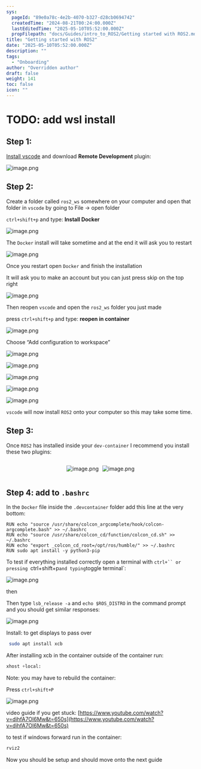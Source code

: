 ```yaml
---
sys:
  pageId: "89e0a78c-4e2b-4070-b327-d28cb0694742"
  createdTime: "2024-08-21T00:24:00.000Z"
  lastEditedTime: "2025-05-10T05:52:00.000Z"
  propFilepath: "docs/Guides/intro_to_ROS2/Getting started with ROS2.md"
title: "Getting started with ROS2"
date: "2025-05-10T05:52:00.000Z"
description: ""
tags:
  - "Onboarding"
author: "Overridden author"
draft: false
weight: 141
toc: false
icon: ""
---
```


# TODO: add wsl install

## Step 1:

[Install vscode](https://code.visualstudio.com/download) and download **Remote Development** plugin:

![image.png](https://prod-files-secure.s3.us-west-2.amazonaws.com/d518164a-d88e-44d1-a4ee-3adb3bd8bce0/efb52993-1881-4a40-b95e-6f020334f022/image.png?X-Amz-Algorithm=AWS4-HMAC-SHA256&X-Amz-Content-Sha256=UNSIGNED-PAYLOAD&X-Amz-Credential=ASIAZI2LB466ZHMB7UJH%2F20250511%2Fus-west-2%2Fs3%2Faws4_request&X-Amz-Date=20250511T110207Z&X-Amz-Expires=3600&X-Amz-Security-Token=IQoJb3JpZ2luX2VjEBAaCXVzLXdlc3QtMiJHMEUCIDAMLB%2BRn2YfOLA3dOVj29fJBZ8VihG0Z1mhzF%2BOkXtqAiEA%2F6LCMBLrgGMLubmakr0MwXULGa3fLE7aAUidA%2FAckFkqiAQIuf%2F%2F%2F%2F%2F%2F%2F%2F%2F%2FARAAGgw2Mzc0MjMxODM4MDUiDKXnpfI3YIBu8oUHkSrcAwDP08BKazlhSZmQXPvdxhHpCo6T4u27VSZuZSeM8W2bPRKBMoq%2Bmvm4%2FuKgGfvnlEqDpQErWqx%2F8WqXcrj9EhA%2BV1BnzhB57HGgrhW3vO29pg2XBun6o47H7VEjhhRVlOUM7X23JN9m%2FEu3LAfDonjZw%2F%2B9D0dZfmpngHNyzLJ3qN%2B7MDUDB08p2E1HXbqg5ZU09TCfFm9AuMJZ%2BNiapFDfsT8Yzo9C1%2FcJ%2BUgscTEuN%2BOWRuOJ%2FNfEcOoca7vIkGraTD8rB7ZQfrYOx4NB1lilSbynp56yhVEkIgIL3AxIarQ76qsROMVSZf40kglcGtGlTsHAdkkNXojeJjsQ%2F2IwT1GRd18CgOL3bUdqTz%2BMRM5kHdJEuRhCncv8Lj%2BbazXCw7UVNMgyvti6EW34Uo74noMaE6YREXtPIUeRKZK73fgqr0t5Jyh%2BRKo9sKuvfn%2FNVnXcW4lbtFvbnh%2FFR7DN0h0LypBdm4kSwUITyWUtSDztss4k7AGniTOXN7Rrny0S5w23pdvofEglme8GmbzfotjFoB4qnsKopj5amtV0HJmc2H8BK2UsP%2B%2FC4e9cdxaJCbfdIE%2FPcCAbiS2ydNmZcJiOcxgMZqEBh68BOD71SmuyGkTZnqs6MPQRMK25gcEGOqUBkavLYuMC5zMQAlT3loMzlNc0kRCSH%2Bda3zTs9%2FlF7OkKdraqZ7kDhEL%2BIgM7qdjufn8Tdc3SaKdoRcS27i9YiaJawgxd83RVDk1VmPnZNTOXGJBQvOe4awjvO1lA6JJdNQ6lw8wrTI39%2BW0u5oYWDfdr1ekl9w7mUkIMovsQLG6bVbVVdQckQXtnzzhkyXU86hQZYlGL6RsNJQMJHZWRv2Ajk5F8&X-Amz-Signature=99ae8ca655c04f94d91d10ab31fa6b6ebf46cf8d8c5a474fe4f0d9301b18cc45&X-Amz-SignedHeaders=host&x-id=GetObject)

## Step 2:

Create a folder called `ros2_ws` somewhere on your computer and open that folder in `vscode` by going to File → open folder 

`ctrl+shift+p` and type: **Install Docker**

![image.png](https://prod-files-secure.s3.us-west-2.amazonaws.com/d518164a-d88e-44d1-a4ee-3adb3bd8bce0/2269dc0e-1cd5-47ff-bceb-c04ad9b2eab0/image.png?X-Amz-Algorithm=AWS4-HMAC-SHA256&X-Amz-Content-Sha256=UNSIGNED-PAYLOAD&X-Amz-Credential=ASIAZI2LB466ZHMB7UJH%2F20250511%2Fus-west-2%2Fs3%2Faws4_request&X-Amz-Date=20250511T110207Z&X-Amz-Expires=3600&X-Amz-Security-Token=IQoJb3JpZ2luX2VjEBAaCXVzLXdlc3QtMiJHMEUCIDAMLB%2BRn2YfOLA3dOVj29fJBZ8VihG0Z1mhzF%2BOkXtqAiEA%2F6LCMBLrgGMLubmakr0MwXULGa3fLE7aAUidA%2FAckFkqiAQIuf%2F%2F%2F%2F%2F%2F%2F%2F%2F%2FARAAGgw2Mzc0MjMxODM4MDUiDKXnpfI3YIBu8oUHkSrcAwDP08BKazlhSZmQXPvdxhHpCo6T4u27VSZuZSeM8W2bPRKBMoq%2Bmvm4%2FuKgGfvnlEqDpQErWqx%2F8WqXcrj9EhA%2BV1BnzhB57HGgrhW3vO29pg2XBun6o47H7VEjhhRVlOUM7X23JN9m%2FEu3LAfDonjZw%2F%2B9D0dZfmpngHNyzLJ3qN%2B7MDUDB08p2E1HXbqg5ZU09TCfFm9AuMJZ%2BNiapFDfsT8Yzo9C1%2FcJ%2BUgscTEuN%2BOWRuOJ%2FNfEcOoca7vIkGraTD8rB7ZQfrYOx4NB1lilSbynp56yhVEkIgIL3AxIarQ76qsROMVSZf40kglcGtGlTsHAdkkNXojeJjsQ%2F2IwT1GRd18CgOL3bUdqTz%2BMRM5kHdJEuRhCncv8Lj%2BbazXCw7UVNMgyvti6EW34Uo74noMaE6YREXtPIUeRKZK73fgqr0t5Jyh%2BRKo9sKuvfn%2FNVnXcW4lbtFvbnh%2FFR7DN0h0LypBdm4kSwUITyWUtSDztss4k7AGniTOXN7Rrny0S5w23pdvofEglme8GmbzfotjFoB4qnsKopj5amtV0HJmc2H8BK2UsP%2B%2FC4e9cdxaJCbfdIE%2FPcCAbiS2ydNmZcJiOcxgMZqEBh68BOD71SmuyGkTZnqs6MPQRMK25gcEGOqUBkavLYuMC5zMQAlT3loMzlNc0kRCSH%2Bda3zTs9%2FlF7OkKdraqZ7kDhEL%2BIgM7qdjufn8Tdc3SaKdoRcS27i9YiaJawgxd83RVDk1VmPnZNTOXGJBQvOe4awjvO1lA6JJdNQ6lw8wrTI39%2BW0u5oYWDfdr1ekl9w7mUkIMovsQLG6bVbVVdQckQXtnzzhkyXU86hQZYlGL6RsNJQMJHZWRv2Ajk5F8&X-Amz-Signature=55fa23b4e86096fdfb48f6b142d6586991827f00acfb016d646b7184a5fba96b&X-Amz-SignedHeaders=host&x-id=GetObject)

The `Docker` install will take sometime and at the end it will ask you to restart

![image.png](https://prod-files-secure.s3.us-west-2.amazonaws.com/d518164a-d88e-44d1-a4ee-3adb3bd8bce0/ed233f78-be33-4b1f-b89c-9c346c0e961e/image.png?X-Amz-Algorithm=AWS4-HMAC-SHA256&X-Amz-Content-Sha256=UNSIGNED-PAYLOAD&X-Amz-Credential=ASIAZI2LB466ZHMB7UJH%2F20250511%2Fus-west-2%2Fs3%2Faws4_request&X-Amz-Date=20250511T110207Z&X-Amz-Expires=3600&X-Amz-Security-Token=IQoJb3JpZ2luX2VjEBAaCXVzLXdlc3QtMiJHMEUCIDAMLB%2BRn2YfOLA3dOVj29fJBZ8VihG0Z1mhzF%2BOkXtqAiEA%2F6LCMBLrgGMLubmakr0MwXULGa3fLE7aAUidA%2FAckFkqiAQIuf%2F%2F%2F%2F%2F%2F%2F%2F%2F%2FARAAGgw2Mzc0MjMxODM4MDUiDKXnpfI3YIBu8oUHkSrcAwDP08BKazlhSZmQXPvdxhHpCo6T4u27VSZuZSeM8W2bPRKBMoq%2Bmvm4%2FuKgGfvnlEqDpQErWqx%2F8WqXcrj9EhA%2BV1BnzhB57HGgrhW3vO29pg2XBun6o47H7VEjhhRVlOUM7X23JN9m%2FEu3LAfDonjZw%2F%2B9D0dZfmpngHNyzLJ3qN%2B7MDUDB08p2E1HXbqg5ZU09TCfFm9AuMJZ%2BNiapFDfsT8Yzo9C1%2FcJ%2BUgscTEuN%2BOWRuOJ%2FNfEcOoca7vIkGraTD8rB7ZQfrYOx4NB1lilSbynp56yhVEkIgIL3AxIarQ76qsROMVSZf40kglcGtGlTsHAdkkNXojeJjsQ%2F2IwT1GRd18CgOL3bUdqTz%2BMRM5kHdJEuRhCncv8Lj%2BbazXCw7UVNMgyvti6EW34Uo74noMaE6YREXtPIUeRKZK73fgqr0t5Jyh%2BRKo9sKuvfn%2FNVnXcW4lbtFvbnh%2FFR7DN0h0LypBdm4kSwUITyWUtSDztss4k7AGniTOXN7Rrny0S5w23pdvofEglme8GmbzfotjFoB4qnsKopj5amtV0HJmc2H8BK2UsP%2B%2FC4e9cdxaJCbfdIE%2FPcCAbiS2ydNmZcJiOcxgMZqEBh68BOD71SmuyGkTZnqs6MPQRMK25gcEGOqUBkavLYuMC5zMQAlT3loMzlNc0kRCSH%2Bda3zTs9%2FlF7OkKdraqZ7kDhEL%2BIgM7qdjufn8Tdc3SaKdoRcS27i9YiaJawgxd83RVDk1VmPnZNTOXGJBQvOe4awjvO1lA6JJdNQ6lw8wrTI39%2BW0u5oYWDfdr1ekl9w7mUkIMovsQLG6bVbVVdQckQXtnzzhkyXU86hQZYlGL6RsNJQMJHZWRv2Ajk5F8&X-Amz-Signature=a5d924d471e5ccdd5cdf6ffba71cd1fea27a59d39b80b91ddde07b5aec9bacbc&X-Amz-SignedHeaders=host&x-id=GetObject)

Once you restart open `Docker` and finish the installation

It will ask you to make an account but you can just press skip on the top right

![image.png](https://prod-files-secure.s3.us-west-2.amazonaws.com/d518164a-d88e-44d1-a4ee-3adb3bd8bce0/21010ad9-1659-4fd9-9f59-9932a09b2a3d/image.png?X-Amz-Algorithm=AWS4-HMAC-SHA256&X-Amz-Content-Sha256=UNSIGNED-PAYLOAD&X-Amz-Credential=ASIAZI2LB466ZHMB7UJH%2F20250511%2Fus-west-2%2Fs3%2Faws4_request&X-Amz-Date=20250511T110207Z&X-Amz-Expires=3600&X-Amz-Security-Token=IQoJb3JpZ2luX2VjEBAaCXVzLXdlc3QtMiJHMEUCIDAMLB%2BRn2YfOLA3dOVj29fJBZ8VihG0Z1mhzF%2BOkXtqAiEA%2F6LCMBLrgGMLubmakr0MwXULGa3fLE7aAUidA%2FAckFkqiAQIuf%2F%2F%2F%2F%2F%2F%2F%2F%2F%2FARAAGgw2Mzc0MjMxODM4MDUiDKXnpfI3YIBu8oUHkSrcAwDP08BKazlhSZmQXPvdxhHpCo6T4u27VSZuZSeM8W2bPRKBMoq%2Bmvm4%2FuKgGfvnlEqDpQErWqx%2F8WqXcrj9EhA%2BV1BnzhB57HGgrhW3vO29pg2XBun6o47H7VEjhhRVlOUM7X23JN9m%2FEu3LAfDonjZw%2F%2B9D0dZfmpngHNyzLJ3qN%2B7MDUDB08p2E1HXbqg5ZU09TCfFm9AuMJZ%2BNiapFDfsT8Yzo9C1%2FcJ%2BUgscTEuN%2BOWRuOJ%2FNfEcOoca7vIkGraTD8rB7ZQfrYOx4NB1lilSbynp56yhVEkIgIL3AxIarQ76qsROMVSZf40kglcGtGlTsHAdkkNXojeJjsQ%2F2IwT1GRd18CgOL3bUdqTz%2BMRM5kHdJEuRhCncv8Lj%2BbazXCw7UVNMgyvti6EW34Uo74noMaE6YREXtPIUeRKZK73fgqr0t5Jyh%2BRKo9sKuvfn%2FNVnXcW4lbtFvbnh%2FFR7DN0h0LypBdm4kSwUITyWUtSDztss4k7AGniTOXN7Rrny0S5w23pdvofEglme8GmbzfotjFoB4qnsKopj5amtV0HJmc2H8BK2UsP%2B%2FC4e9cdxaJCbfdIE%2FPcCAbiS2ydNmZcJiOcxgMZqEBh68BOD71SmuyGkTZnqs6MPQRMK25gcEGOqUBkavLYuMC5zMQAlT3loMzlNc0kRCSH%2Bda3zTs9%2FlF7OkKdraqZ7kDhEL%2BIgM7qdjufn8Tdc3SaKdoRcS27i9YiaJawgxd83RVDk1VmPnZNTOXGJBQvOe4awjvO1lA6JJdNQ6lw8wrTI39%2BW0u5oYWDfdr1ekl9w7mUkIMovsQLG6bVbVVdQckQXtnzzhkyXU86hQZYlGL6RsNJQMJHZWRv2Ajk5F8&X-Amz-Signature=4bfa46327201805580d55f945862a8c12f060f5c377dce34504717c0984bef27&X-Amz-SignedHeaders=host&x-id=GetObject)

Then reopen `vscode` and open the `ros2_ws` folder you just made

press `ctrl+shift+p` and type: **reopen in container**

![image.png](https://prod-files-secure.s3.us-west-2.amazonaws.com/d518164a-d88e-44d1-a4ee-3adb3bd8bce0/4e93b8c2-41ad-488c-8095-c74205196118/image.png?X-Amz-Algorithm=AWS4-HMAC-SHA256&X-Amz-Content-Sha256=UNSIGNED-PAYLOAD&X-Amz-Credential=ASIAZI2LB466ZHMB7UJH%2F20250511%2Fus-west-2%2Fs3%2Faws4_request&X-Amz-Date=20250511T110207Z&X-Amz-Expires=3600&X-Amz-Security-Token=IQoJb3JpZ2luX2VjEBAaCXVzLXdlc3QtMiJHMEUCIDAMLB%2BRn2YfOLA3dOVj29fJBZ8VihG0Z1mhzF%2BOkXtqAiEA%2F6LCMBLrgGMLubmakr0MwXULGa3fLE7aAUidA%2FAckFkqiAQIuf%2F%2F%2F%2F%2F%2F%2F%2F%2F%2FARAAGgw2Mzc0MjMxODM4MDUiDKXnpfI3YIBu8oUHkSrcAwDP08BKazlhSZmQXPvdxhHpCo6T4u27VSZuZSeM8W2bPRKBMoq%2Bmvm4%2FuKgGfvnlEqDpQErWqx%2F8WqXcrj9EhA%2BV1BnzhB57HGgrhW3vO29pg2XBun6o47H7VEjhhRVlOUM7X23JN9m%2FEu3LAfDonjZw%2F%2B9D0dZfmpngHNyzLJ3qN%2B7MDUDB08p2E1HXbqg5ZU09TCfFm9AuMJZ%2BNiapFDfsT8Yzo9C1%2FcJ%2BUgscTEuN%2BOWRuOJ%2FNfEcOoca7vIkGraTD8rB7ZQfrYOx4NB1lilSbynp56yhVEkIgIL3AxIarQ76qsROMVSZf40kglcGtGlTsHAdkkNXojeJjsQ%2F2IwT1GRd18CgOL3bUdqTz%2BMRM5kHdJEuRhCncv8Lj%2BbazXCw7UVNMgyvti6EW34Uo74noMaE6YREXtPIUeRKZK73fgqr0t5Jyh%2BRKo9sKuvfn%2FNVnXcW4lbtFvbnh%2FFR7DN0h0LypBdm4kSwUITyWUtSDztss4k7AGniTOXN7Rrny0S5w23pdvofEglme8GmbzfotjFoB4qnsKopj5amtV0HJmc2H8BK2UsP%2B%2FC4e9cdxaJCbfdIE%2FPcCAbiS2ydNmZcJiOcxgMZqEBh68BOD71SmuyGkTZnqs6MPQRMK25gcEGOqUBkavLYuMC5zMQAlT3loMzlNc0kRCSH%2Bda3zTs9%2FlF7OkKdraqZ7kDhEL%2BIgM7qdjufn8Tdc3SaKdoRcS27i9YiaJawgxd83RVDk1VmPnZNTOXGJBQvOe4awjvO1lA6JJdNQ6lw8wrTI39%2BW0u5oYWDfdr1ekl9w7mUkIMovsQLG6bVbVVdQckQXtnzzhkyXU86hQZYlGL6RsNJQMJHZWRv2Ajk5F8&X-Amz-Signature=2a9777a1abfbdeb2c1cc387666934ac28f9d6147593e0f78a2a271f179b0035b&X-Amz-SignedHeaders=host&x-id=GetObject)

Choose “Add configuration to workspace”

![image.png](https://prod-files-secure.s3.us-west-2.amazonaws.com/d518164a-d88e-44d1-a4ee-3adb3bd8bce0/9560b282-5060-4989-ba37-97e7b2c22476/image.png?X-Amz-Algorithm=AWS4-HMAC-SHA256&X-Amz-Content-Sha256=UNSIGNED-PAYLOAD&X-Amz-Credential=ASIAZI2LB466ZHMB7UJH%2F20250511%2Fus-west-2%2Fs3%2Faws4_request&X-Amz-Date=20250511T110207Z&X-Amz-Expires=3600&X-Amz-Security-Token=IQoJb3JpZ2luX2VjEBAaCXVzLXdlc3QtMiJHMEUCIDAMLB%2BRn2YfOLA3dOVj29fJBZ8VihG0Z1mhzF%2BOkXtqAiEA%2F6LCMBLrgGMLubmakr0MwXULGa3fLE7aAUidA%2FAckFkqiAQIuf%2F%2F%2F%2F%2F%2F%2F%2F%2F%2FARAAGgw2Mzc0MjMxODM4MDUiDKXnpfI3YIBu8oUHkSrcAwDP08BKazlhSZmQXPvdxhHpCo6T4u27VSZuZSeM8W2bPRKBMoq%2Bmvm4%2FuKgGfvnlEqDpQErWqx%2F8WqXcrj9EhA%2BV1BnzhB57HGgrhW3vO29pg2XBun6o47H7VEjhhRVlOUM7X23JN9m%2FEu3LAfDonjZw%2F%2B9D0dZfmpngHNyzLJ3qN%2B7MDUDB08p2E1HXbqg5ZU09TCfFm9AuMJZ%2BNiapFDfsT8Yzo9C1%2FcJ%2BUgscTEuN%2BOWRuOJ%2FNfEcOoca7vIkGraTD8rB7ZQfrYOx4NB1lilSbynp56yhVEkIgIL3AxIarQ76qsROMVSZf40kglcGtGlTsHAdkkNXojeJjsQ%2F2IwT1GRd18CgOL3bUdqTz%2BMRM5kHdJEuRhCncv8Lj%2BbazXCw7UVNMgyvti6EW34Uo74noMaE6YREXtPIUeRKZK73fgqr0t5Jyh%2BRKo9sKuvfn%2FNVnXcW4lbtFvbnh%2FFR7DN0h0LypBdm4kSwUITyWUtSDztss4k7AGniTOXN7Rrny0S5w23pdvofEglme8GmbzfotjFoB4qnsKopj5amtV0HJmc2H8BK2UsP%2B%2FC4e9cdxaJCbfdIE%2FPcCAbiS2ydNmZcJiOcxgMZqEBh68BOD71SmuyGkTZnqs6MPQRMK25gcEGOqUBkavLYuMC5zMQAlT3loMzlNc0kRCSH%2Bda3zTs9%2FlF7OkKdraqZ7kDhEL%2BIgM7qdjufn8Tdc3SaKdoRcS27i9YiaJawgxd83RVDk1VmPnZNTOXGJBQvOe4awjvO1lA6JJdNQ6lw8wrTI39%2BW0u5oYWDfdr1ekl9w7mUkIMovsQLG6bVbVVdQckQXtnzzhkyXU86hQZYlGL6RsNJQMJHZWRv2Ajk5F8&X-Amz-Signature=734b51ce1a472ec4181f5b9b1c38243b9d8217a131a4cf2e1f1173aa50965d29&X-Amz-SignedHeaders=host&x-id=GetObject)

![image.png](https://prod-files-secure.s3.us-west-2.amazonaws.com/d518164a-d88e-44d1-a4ee-3adb3bd8bce0/2ee63f81-886b-48e8-a553-dc6e5eac99e4/image.png?X-Amz-Algorithm=AWS4-HMAC-SHA256&X-Amz-Content-Sha256=UNSIGNED-PAYLOAD&X-Amz-Credential=ASIAZI2LB466ZHMB7UJH%2F20250511%2Fus-west-2%2Fs3%2Faws4_request&X-Amz-Date=20250511T110207Z&X-Amz-Expires=3600&X-Amz-Security-Token=IQoJb3JpZ2luX2VjEBAaCXVzLXdlc3QtMiJHMEUCIDAMLB%2BRn2YfOLA3dOVj29fJBZ8VihG0Z1mhzF%2BOkXtqAiEA%2F6LCMBLrgGMLubmakr0MwXULGa3fLE7aAUidA%2FAckFkqiAQIuf%2F%2F%2F%2F%2F%2F%2F%2F%2F%2FARAAGgw2Mzc0MjMxODM4MDUiDKXnpfI3YIBu8oUHkSrcAwDP08BKazlhSZmQXPvdxhHpCo6T4u27VSZuZSeM8W2bPRKBMoq%2Bmvm4%2FuKgGfvnlEqDpQErWqx%2F8WqXcrj9EhA%2BV1BnzhB57HGgrhW3vO29pg2XBun6o47H7VEjhhRVlOUM7X23JN9m%2FEu3LAfDonjZw%2F%2B9D0dZfmpngHNyzLJ3qN%2B7MDUDB08p2E1HXbqg5ZU09TCfFm9AuMJZ%2BNiapFDfsT8Yzo9C1%2FcJ%2BUgscTEuN%2BOWRuOJ%2FNfEcOoca7vIkGraTD8rB7ZQfrYOx4NB1lilSbynp56yhVEkIgIL3AxIarQ76qsROMVSZf40kglcGtGlTsHAdkkNXojeJjsQ%2F2IwT1GRd18CgOL3bUdqTz%2BMRM5kHdJEuRhCncv8Lj%2BbazXCw7UVNMgyvti6EW34Uo74noMaE6YREXtPIUeRKZK73fgqr0t5Jyh%2BRKo9sKuvfn%2FNVnXcW4lbtFvbnh%2FFR7DN0h0LypBdm4kSwUITyWUtSDztss4k7AGniTOXN7Rrny0S5w23pdvofEglme8GmbzfotjFoB4qnsKopj5amtV0HJmc2H8BK2UsP%2B%2FC4e9cdxaJCbfdIE%2FPcCAbiS2ydNmZcJiOcxgMZqEBh68BOD71SmuyGkTZnqs6MPQRMK25gcEGOqUBkavLYuMC5zMQAlT3loMzlNc0kRCSH%2Bda3zTs9%2FlF7OkKdraqZ7kDhEL%2BIgM7qdjufn8Tdc3SaKdoRcS27i9YiaJawgxd83RVDk1VmPnZNTOXGJBQvOe4awjvO1lA6JJdNQ6lw8wrTI39%2BW0u5oYWDfdr1ekl9w7mUkIMovsQLG6bVbVVdQckQXtnzzhkyXU86hQZYlGL6RsNJQMJHZWRv2Ajk5F8&X-Amz-Signature=d9ddb1078a367953a80352af5581063b4901bffa62c622e27cb1e8db4fe5ba8c&X-Amz-SignedHeaders=host&x-id=GetObject)

![image.png](https://prod-files-secure.s3.us-west-2.amazonaws.com/d518164a-d88e-44d1-a4ee-3adb3bd8bce0/ae1580b2-b048-407e-aed9-b584224a7a04/image.png?X-Amz-Algorithm=AWS4-HMAC-SHA256&X-Amz-Content-Sha256=UNSIGNED-PAYLOAD&X-Amz-Credential=ASIAZI2LB466ZHMB7UJH%2F20250511%2Fus-west-2%2Fs3%2Faws4_request&X-Amz-Date=20250511T110207Z&X-Amz-Expires=3600&X-Amz-Security-Token=IQoJb3JpZ2luX2VjEBAaCXVzLXdlc3QtMiJHMEUCIDAMLB%2BRn2YfOLA3dOVj29fJBZ8VihG0Z1mhzF%2BOkXtqAiEA%2F6LCMBLrgGMLubmakr0MwXULGa3fLE7aAUidA%2FAckFkqiAQIuf%2F%2F%2F%2F%2F%2F%2F%2F%2F%2FARAAGgw2Mzc0MjMxODM4MDUiDKXnpfI3YIBu8oUHkSrcAwDP08BKazlhSZmQXPvdxhHpCo6T4u27VSZuZSeM8W2bPRKBMoq%2Bmvm4%2FuKgGfvnlEqDpQErWqx%2F8WqXcrj9EhA%2BV1BnzhB57HGgrhW3vO29pg2XBun6o47H7VEjhhRVlOUM7X23JN9m%2FEu3LAfDonjZw%2F%2B9D0dZfmpngHNyzLJ3qN%2B7MDUDB08p2E1HXbqg5ZU09TCfFm9AuMJZ%2BNiapFDfsT8Yzo9C1%2FcJ%2BUgscTEuN%2BOWRuOJ%2FNfEcOoca7vIkGraTD8rB7ZQfrYOx4NB1lilSbynp56yhVEkIgIL3AxIarQ76qsROMVSZf40kglcGtGlTsHAdkkNXojeJjsQ%2F2IwT1GRd18CgOL3bUdqTz%2BMRM5kHdJEuRhCncv8Lj%2BbazXCw7UVNMgyvti6EW34Uo74noMaE6YREXtPIUeRKZK73fgqr0t5Jyh%2BRKo9sKuvfn%2FNVnXcW4lbtFvbnh%2FFR7DN0h0LypBdm4kSwUITyWUtSDztss4k7AGniTOXN7Rrny0S5w23pdvofEglme8GmbzfotjFoB4qnsKopj5amtV0HJmc2H8BK2UsP%2B%2FC4e9cdxaJCbfdIE%2FPcCAbiS2ydNmZcJiOcxgMZqEBh68BOD71SmuyGkTZnqs6MPQRMK25gcEGOqUBkavLYuMC5zMQAlT3loMzlNc0kRCSH%2Bda3zTs9%2FlF7OkKdraqZ7kDhEL%2BIgM7qdjufn8Tdc3SaKdoRcS27i9YiaJawgxd83RVDk1VmPnZNTOXGJBQvOe4awjvO1lA6JJdNQ6lw8wrTI39%2BW0u5oYWDfdr1ekl9w7mUkIMovsQLG6bVbVVdQckQXtnzzhkyXU86hQZYlGL6RsNJQMJHZWRv2Ajk5F8&X-Amz-Signature=8b511fdb5d0e0b77fd5cb35bb2ce0a98d0d9a8bb53aaf1648d14833ba8622b41&X-Amz-SignedHeaders=host&x-id=GetObject)

![image.png](https://prod-files-secure.s3.us-west-2.amazonaws.com/d518164a-d88e-44d1-a4ee-3adb3bd8bce0/53255b28-f75e-430f-b9e3-c0ac8577e42b/image.png?X-Amz-Algorithm=AWS4-HMAC-SHA256&X-Amz-Content-Sha256=UNSIGNED-PAYLOAD&X-Amz-Credential=ASIAZI2LB466ZHMB7UJH%2F20250511%2Fus-west-2%2Fs3%2Faws4_request&X-Amz-Date=20250511T110207Z&X-Amz-Expires=3600&X-Amz-Security-Token=IQoJb3JpZ2luX2VjEBAaCXVzLXdlc3QtMiJHMEUCIDAMLB%2BRn2YfOLA3dOVj29fJBZ8VihG0Z1mhzF%2BOkXtqAiEA%2F6LCMBLrgGMLubmakr0MwXULGa3fLE7aAUidA%2FAckFkqiAQIuf%2F%2F%2F%2F%2F%2F%2F%2F%2F%2FARAAGgw2Mzc0MjMxODM4MDUiDKXnpfI3YIBu8oUHkSrcAwDP08BKazlhSZmQXPvdxhHpCo6T4u27VSZuZSeM8W2bPRKBMoq%2Bmvm4%2FuKgGfvnlEqDpQErWqx%2F8WqXcrj9EhA%2BV1BnzhB57HGgrhW3vO29pg2XBun6o47H7VEjhhRVlOUM7X23JN9m%2FEu3LAfDonjZw%2F%2B9D0dZfmpngHNyzLJ3qN%2B7MDUDB08p2E1HXbqg5ZU09TCfFm9AuMJZ%2BNiapFDfsT8Yzo9C1%2FcJ%2BUgscTEuN%2BOWRuOJ%2FNfEcOoca7vIkGraTD8rB7ZQfrYOx4NB1lilSbynp56yhVEkIgIL3AxIarQ76qsROMVSZf40kglcGtGlTsHAdkkNXojeJjsQ%2F2IwT1GRd18CgOL3bUdqTz%2BMRM5kHdJEuRhCncv8Lj%2BbazXCw7UVNMgyvti6EW34Uo74noMaE6YREXtPIUeRKZK73fgqr0t5Jyh%2BRKo9sKuvfn%2FNVnXcW4lbtFvbnh%2FFR7DN0h0LypBdm4kSwUITyWUtSDztss4k7AGniTOXN7Rrny0S5w23pdvofEglme8GmbzfotjFoB4qnsKopj5amtV0HJmc2H8BK2UsP%2B%2FC4e9cdxaJCbfdIE%2FPcCAbiS2ydNmZcJiOcxgMZqEBh68BOD71SmuyGkTZnqs6MPQRMK25gcEGOqUBkavLYuMC5zMQAlT3loMzlNc0kRCSH%2Bda3zTs9%2FlF7OkKdraqZ7kDhEL%2BIgM7qdjufn8Tdc3SaKdoRcS27i9YiaJawgxd83RVDk1VmPnZNTOXGJBQvOe4awjvO1lA6JJdNQ6lw8wrTI39%2BW0u5oYWDfdr1ekl9w7mUkIMovsQLG6bVbVVdQckQXtnzzhkyXU86hQZYlGL6RsNJQMJHZWRv2Ajk5F8&X-Amz-Signature=902e658104862223f25534f33bbd19918d0f619d0e0c80cd3cdfa7ae9d71fc6d&X-Amz-SignedHeaders=host&x-id=GetObject)

![image.png](https://prod-files-secure.s3.us-west-2.amazonaws.com/d518164a-d88e-44d1-a4ee-3adb3bd8bce0/7c562767-5af9-4ffb-97d1-327bcdf4ee00/image.png?X-Amz-Algorithm=AWS4-HMAC-SHA256&X-Amz-Content-Sha256=UNSIGNED-PAYLOAD&X-Amz-Credential=ASIAZI2LB466ZHMB7UJH%2F20250511%2Fus-west-2%2Fs3%2Faws4_request&X-Amz-Date=20250511T110207Z&X-Amz-Expires=3600&X-Amz-Security-Token=IQoJb3JpZ2luX2VjEBAaCXVzLXdlc3QtMiJHMEUCIDAMLB%2BRn2YfOLA3dOVj29fJBZ8VihG0Z1mhzF%2BOkXtqAiEA%2F6LCMBLrgGMLubmakr0MwXULGa3fLE7aAUidA%2FAckFkqiAQIuf%2F%2F%2F%2F%2F%2F%2F%2F%2F%2FARAAGgw2Mzc0MjMxODM4MDUiDKXnpfI3YIBu8oUHkSrcAwDP08BKazlhSZmQXPvdxhHpCo6T4u27VSZuZSeM8W2bPRKBMoq%2Bmvm4%2FuKgGfvnlEqDpQErWqx%2F8WqXcrj9EhA%2BV1BnzhB57HGgrhW3vO29pg2XBun6o47H7VEjhhRVlOUM7X23JN9m%2FEu3LAfDonjZw%2F%2B9D0dZfmpngHNyzLJ3qN%2B7MDUDB08p2E1HXbqg5ZU09TCfFm9AuMJZ%2BNiapFDfsT8Yzo9C1%2FcJ%2BUgscTEuN%2BOWRuOJ%2FNfEcOoca7vIkGraTD8rB7ZQfrYOx4NB1lilSbynp56yhVEkIgIL3AxIarQ76qsROMVSZf40kglcGtGlTsHAdkkNXojeJjsQ%2F2IwT1GRd18CgOL3bUdqTz%2BMRM5kHdJEuRhCncv8Lj%2BbazXCw7UVNMgyvti6EW34Uo74noMaE6YREXtPIUeRKZK73fgqr0t5Jyh%2BRKo9sKuvfn%2FNVnXcW4lbtFvbnh%2FFR7DN0h0LypBdm4kSwUITyWUtSDztss4k7AGniTOXN7Rrny0S5w23pdvofEglme8GmbzfotjFoB4qnsKopj5amtV0HJmc2H8BK2UsP%2B%2FC4e9cdxaJCbfdIE%2FPcCAbiS2ydNmZcJiOcxgMZqEBh68BOD71SmuyGkTZnqs6MPQRMK25gcEGOqUBkavLYuMC5zMQAlT3loMzlNc0kRCSH%2Bda3zTs9%2FlF7OkKdraqZ7kDhEL%2BIgM7qdjufn8Tdc3SaKdoRcS27i9YiaJawgxd83RVDk1VmPnZNTOXGJBQvOe4awjvO1lA6JJdNQ6lw8wrTI39%2BW0u5oYWDfdr1ekl9w7mUkIMovsQLG6bVbVVdQckQXtnzzhkyXU86hQZYlGL6RsNJQMJHZWRv2Ajk5F8&X-Amz-Signature=84c3e84e4d9dc8d1d0343bae637085d7ea37895960b829ec7e193d7cd754191c&X-Amz-SignedHeaders=host&x-id=GetObject)

`vscode` will now install `ROS2` onto your computer so this may take some time.

## Step 3:

Once `ROS2` has installed inside your `dev-container` I recommend you install these two plugins:

<div style="display: flex;flex-direction: row; column-gap:10px; max-width: 630px;justify-content: center;">
<div>

![image.png](https://prod-files-secure.s3.us-west-2.amazonaws.com/d518164a-d88e-44d1-a4ee-3adb3bd8bce0/3fc3d550-5a54-4ba1-ba6b-faa01cdb7369/image.png?X-Amz-Algorithm=AWS4-HMAC-SHA256&X-Amz-Content-Sha256=UNSIGNED-PAYLOAD&X-Amz-Credential=ASIAZI2LB466XKHOGGIT%2F20250511%2Fus-west-2%2Fs3%2Faws4_request&X-Amz-Date=20250511T110208Z&X-Amz-Expires=3600&X-Amz-Security-Token=IQoJb3JpZ2luX2VjEBEaCXVzLXdlc3QtMiJGMEQCIF8SNkq2o663l23LIILT0fwNfXxZTM8WEaB0nvPPi5WdAiBMCvt1EZpcDWQYmyjJWWvFsYjHVvZO2lvMZtF4OG25EyqIBAi6%2F%2F%2F%2F%2F%2F%2F%2F%2F%2F8BEAAaDDYzNzQyMzE4MzgwNSIMbrGGSfzpUm6BUNEvKtwDCUH3XgPM2IWUit4ta%2BsA5Xni2lIZ7jRN5ZMX8tGNnZ3Mkss8P3tj76%2BP2JQtdtbA8irWmrTEYNK7v%2FrnBbT%2BlfuceadX4CCby%2FbFQI3nXPhRKXeXvxqfItTPr2nrg%2BEBNXPXcR7G7h5%2BlWeDpfQwONPKke7krpl8S8ThvEns6TxtBQ%2F58byG6eK8j5p%2FsotZBx3IgQpF9PTC4qN9nOGBqgTPCi1vWcPNgpQYhofXYQHtjR%2BwvFf0ufCqbc%2F3Rj3R5luJten%2B%2BK4fvo4DPIKT74XoF7Rc1FS0jn%2FTuWTmyMxFYTLYCZNJb53LuJcxf3Msi4zq9xpO5%2F7C9R%2BTbznxtbK4yVjuXMvFHB%2BKPU5%2FxKJq%2BV9fM1wkSe59vl%2B%2BGS5EWjWndFb7BLb59QMcpNJq1xycwm1fX89etPcbFT%2Fvbv4%2FxEeE%2B5UVioxyv%2FpfcglUZeU5qiRR6lx4FTIef0w9YU0cQeoUETesehRbn98eO4h3qgnitKoXgWb5zk%2FAa6tVdOUjNv842NCMzPE45RN7FfYRuNQ8LY05ydXt%2BBy7hz0LFopdvTQfdSTX8wDPuT7ybkDhZmyxxv3CeGMTMDURUYQK1iKy%2Fnwpn18MZxiagdgMEsOg9%2BkM%2FCU%2FNvQw78iBwQY6pgGG1TRSuZ%2BdbLcdMjsFb7U0nJgRf%2BeRHeq%2B%2BiWxP2bmF2tn58I93wcza4FkCLOceFoKsfmumZ8dDyksybDFkiYBCP1ECR7ntGfJVpmoLa5Hqq2YALbGrTIqac7vZ%2F5%2BRFqmdSOk7jR%2Fgh0ticZEkBGLBYD8oz7ytHpBKcagfHcA6dLNNrA%2B%2BAxu8EqMPDPLh6gBljwf5jwRAnSY9IlardL7ioL8CWsO&X-Amz-Signature=79bb75b31a80f2dc2a87c3c528de56683187c624fa8e075da08921c2f00ac408&X-Amz-SignedHeaders=host&x-id=GetObject)

</div>
<div>

![image.png](https://prod-files-secure.s3.us-west-2.amazonaws.com/d518164a-d88e-44d1-a4ee-3adb3bd8bce0/d994cc66-13c2-4093-a5a3-f84cf4601a82/image.png?X-Amz-Algorithm=AWS4-HMAC-SHA256&X-Amz-Content-Sha256=UNSIGNED-PAYLOAD&X-Amz-Credential=ASIAZI2LB466XHCAN2IF%2F20250511%2Fus-west-2%2Fs3%2Faws4_request&X-Amz-Date=20250511T110209Z&X-Amz-Expires=3600&X-Amz-Security-Token=IQoJb3JpZ2luX2VjEBEaCXVzLXdlc3QtMiJIMEYCIQCfSqAfdLLGemO3KmFLXJj2IoIse0zPmXpe1MOZB%2Fq90wIhAJBOe6TKNv2DqzAyuI1R5TdeDQYzq10R%2BIhkwkfXSeAeKogECLr%2F%2F%2F%2F%2F%2F%2F%2F%2F%2FwEQABoMNjM3NDIzMTgzODA1IgwQwtOK16R5ODmlEVUq3AOZEMCsYNnCVFgbxk%2B58NU6tf1IRWd1RB8qpq20m0Ji4WdsXbiiffZx7KpoiKOy2XxTdlGm6XIYZ8xicYoVAb%2FUDoZc97Km90L2Jbw1CkHeZPOptaRg83bjSFa9V8BdpoF7gDG4qY48AuwE4jw7x%2Bi%2BSPbCHjYhdaDdDmbaRzE6bc4cxVrVpahpAaONtvBtsHZ4KQKPxGdLjHuIKIBn05wqqVpqPTMJ2JuK01c2aql3s1mqM%2FGG732ytgEfm0XjeoI6gyEeEd7LkVfaWjqpieZkmM6DoZ8kQufo%2B0OyT84Ipq6J9IS90mZOlwTdwc5N7EeDdI7xur5Lzncqb2iptbFGxwtV1XXmik7D1SbNSGvDyn7QbP3fszN%2FOodYEDRNL4pVOBCC2NfJBb8yVvatz4vL1CawSl%2FkWsK3PpfKwdUHL0a5LfrbjqKn4UnX7TbBHiRXbi7E2S2eOi5qFGzusAuYjP3CAoz0DC1SSWTqeAk7H5qgMU%2BAOME%2FeOLQWv%2BW3lisrS9QSiYt2nr684%2Fzg4R2P5AU6TxjJ5s1blan0t0Ush8WKKTgUWs8z6gcQtTL1Df7a1eKE9wyZXtA3uBUNb%2F%2Bsx3ths3QtcGnr5uEpJvL6aczdMfxHN3%2FqStLFjDIvoHBBjqkAYVk0DQ6GPqRagS53ozsR%2F6ISiYSPEHCHLkWjOatnCS6tcOx4CFIUODbz%2Baz2MMr4qobKFIIo8h0HY7Lk8gHwqNvN2rWcHy09UNxzCADrCXMVuMhE9%2Ff7t5QyTx6vqNT75WnCGJuBZ0bfULajEiD5JR8aXpVjWufsC7EihjvRpfhimhVmzp9%2BX2XUKLdUXH%2FdwDSMVrZyAMXEcZZsj3UqfeHqAb%2F&X-Amz-Signature=dcf088ab950bfad26843f9159eb39da6a0bd25d605d2ee26bc05a62014365be0&X-Amz-SignedHeaders=host&x-id=GetObject)

</div>
</div>

## Step 4: add to `.bashrc`

In the `Docker` file inside the `.devcontainer` folder add this line at the very bottom: 

```docker
RUN echo "source /usr/share/colcon_argcomplete/hook/colcon-argcomplete.bash" >> ~/.bashrc
RUN echo "source /usr/share/colcon_cd/function/colcon_cd.sh" >> ~/.bashrc
RUN echo "export _colcon_cd_root=/opt/ros/humble/" >> ~/.bashrc
RUN sudo apt install -y python3-pip 
```

To test if everything installed correctly open a terminal with `ctrl+`` or pressing `ctrl+shift+p` and typing `toggle terminal`:

![image.png](https://prod-files-secure.s3.us-west-2.amazonaws.com/d518164a-d88e-44d1-a4ee-3adb3bd8bce0/6a4943d8-b04e-4c02-9a58-775f3384d1a5/image.png?X-Amz-Algorithm=AWS4-HMAC-SHA256&X-Amz-Content-Sha256=UNSIGNED-PAYLOAD&X-Amz-Credential=ASIAZI2LB466ZHMB7UJH%2F20250511%2Fus-west-2%2Fs3%2Faws4_request&X-Amz-Date=20250511T110207Z&X-Amz-Expires=3600&X-Amz-Security-Token=IQoJb3JpZ2luX2VjEBAaCXVzLXdlc3QtMiJHMEUCIDAMLB%2BRn2YfOLA3dOVj29fJBZ8VihG0Z1mhzF%2BOkXtqAiEA%2F6LCMBLrgGMLubmakr0MwXULGa3fLE7aAUidA%2FAckFkqiAQIuf%2F%2F%2F%2F%2F%2F%2F%2F%2F%2FARAAGgw2Mzc0MjMxODM4MDUiDKXnpfI3YIBu8oUHkSrcAwDP08BKazlhSZmQXPvdxhHpCo6T4u27VSZuZSeM8W2bPRKBMoq%2Bmvm4%2FuKgGfvnlEqDpQErWqx%2F8WqXcrj9EhA%2BV1BnzhB57HGgrhW3vO29pg2XBun6o47H7VEjhhRVlOUM7X23JN9m%2FEu3LAfDonjZw%2F%2B9D0dZfmpngHNyzLJ3qN%2B7MDUDB08p2E1HXbqg5ZU09TCfFm9AuMJZ%2BNiapFDfsT8Yzo9C1%2FcJ%2BUgscTEuN%2BOWRuOJ%2FNfEcOoca7vIkGraTD8rB7ZQfrYOx4NB1lilSbynp56yhVEkIgIL3AxIarQ76qsROMVSZf40kglcGtGlTsHAdkkNXojeJjsQ%2F2IwT1GRd18CgOL3bUdqTz%2BMRM5kHdJEuRhCncv8Lj%2BbazXCw7UVNMgyvti6EW34Uo74noMaE6YREXtPIUeRKZK73fgqr0t5Jyh%2BRKo9sKuvfn%2FNVnXcW4lbtFvbnh%2FFR7DN0h0LypBdm4kSwUITyWUtSDztss4k7AGniTOXN7Rrny0S5w23pdvofEglme8GmbzfotjFoB4qnsKopj5amtV0HJmc2H8BK2UsP%2B%2FC4e9cdxaJCbfdIE%2FPcCAbiS2ydNmZcJiOcxgMZqEBh68BOD71SmuyGkTZnqs6MPQRMK25gcEGOqUBkavLYuMC5zMQAlT3loMzlNc0kRCSH%2Bda3zTs9%2FlF7OkKdraqZ7kDhEL%2BIgM7qdjufn8Tdc3SaKdoRcS27i9YiaJawgxd83RVDk1VmPnZNTOXGJBQvOe4awjvO1lA6JJdNQ6lw8wrTI39%2BW0u5oYWDfdr1ekl9w7mUkIMovsQLG6bVbVVdQckQXtnzzhkyXU86hQZYlGL6RsNJQMJHZWRv2Ajk5F8&X-Amz-Signature=e8216c751e17f59e320f8f05d1ba8ef8af8a29bb8badc228f7d92a8ddeaf810e&X-Amz-SignedHeaders=host&x-id=GetObject)

then 

Then type `lsb_release -a` and `echo $ROS_DISTRO` in the command prompt and you should get similar responses:

![image.png](https://prod-files-secure.s3.us-west-2.amazonaws.com/d518164a-d88e-44d1-a4ee-3adb3bd8bce0/3e635dec-a805-4e85-8b9e-d000e5b71a4e/image.png?X-Amz-Algorithm=AWS4-HMAC-SHA256&X-Amz-Content-Sha256=UNSIGNED-PAYLOAD&X-Amz-Credential=ASIAZI2LB466ZHMB7UJH%2F20250511%2Fus-west-2%2Fs3%2Faws4_request&X-Amz-Date=20250511T110207Z&X-Amz-Expires=3600&X-Amz-Security-Token=IQoJb3JpZ2luX2VjEBAaCXVzLXdlc3QtMiJHMEUCIDAMLB%2BRn2YfOLA3dOVj29fJBZ8VihG0Z1mhzF%2BOkXtqAiEA%2F6LCMBLrgGMLubmakr0MwXULGa3fLE7aAUidA%2FAckFkqiAQIuf%2F%2F%2F%2F%2F%2F%2F%2F%2F%2FARAAGgw2Mzc0MjMxODM4MDUiDKXnpfI3YIBu8oUHkSrcAwDP08BKazlhSZmQXPvdxhHpCo6T4u27VSZuZSeM8W2bPRKBMoq%2Bmvm4%2FuKgGfvnlEqDpQErWqx%2F8WqXcrj9EhA%2BV1BnzhB57HGgrhW3vO29pg2XBun6o47H7VEjhhRVlOUM7X23JN9m%2FEu3LAfDonjZw%2F%2B9D0dZfmpngHNyzLJ3qN%2B7MDUDB08p2E1HXbqg5ZU09TCfFm9AuMJZ%2BNiapFDfsT8Yzo9C1%2FcJ%2BUgscTEuN%2BOWRuOJ%2FNfEcOoca7vIkGraTD8rB7ZQfrYOx4NB1lilSbynp56yhVEkIgIL3AxIarQ76qsROMVSZf40kglcGtGlTsHAdkkNXojeJjsQ%2F2IwT1GRd18CgOL3bUdqTz%2BMRM5kHdJEuRhCncv8Lj%2BbazXCw7UVNMgyvti6EW34Uo74noMaE6YREXtPIUeRKZK73fgqr0t5Jyh%2BRKo9sKuvfn%2FNVnXcW4lbtFvbnh%2FFR7DN0h0LypBdm4kSwUITyWUtSDztss4k7AGniTOXN7Rrny0S5w23pdvofEglme8GmbzfotjFoB4qnsKopj5amtV0HJmc2H8BK2UsP%2B%2FC4e9cdxaJCbfdIE%2FPcCAbiS2ydNmZcJiOcxgMZqEBh68BOD71SmuyGkTZnqs6MPQRMK25gcEGOqUBkavLYuMC5zMQAlT3loMzlNc0kRCSH%2Bda3zTs9%2FlF7OkKdraqZ7kDhEL%2BIgM7qdjufn8Tdc3SaKdoRcS27i9YiaJawgxd83RVDk1VmPnZNTOXGJBQvOe4awjvO1lA6JJdNQ6lw8wrTI39%2BW0u5oYWDfdr1ekl9w7mUkIMovsQLG6bVbVVdQckQXtnzzhkyXU86hQZYlGL6RsNJQMJHZWRv2Ajk5F8&X-Amz-Signature=f437aac5e92af8385e0dbd3e28acca44877d5e55f1f3ead084538c33eb67664b&X-Amz-SignedHeaders=host&x-id=GetObject)

Install:  to get displays to pass over

```bash
 sudo apt install xcb
```

After installing xcb in the container outside of the container run:

```python
xhost +local:
```

Note: you may have to rebuild the container:

Press `ctrl+shift+P`

![image.png](https://prod-files-secure.s3.us-west-2.amazonaws.com/d518164a-d88e-44d1-a4ee-3adb3bd8bce0/6c2be660-2618-4c38-9c26-53554f7a0b7b/image.png?X-Amz-Algorithm=AWS4-HMAC-SHA256&X-Amz-Content-Sha256=UNSIGNED-PAYLOAD&X-Amz-Credential=ASIAZI2LB466ZHMB7UJH%2F20250511%2Fus-west-2%2Fs3%2Faws4_request&X-Amz-Date=20250511T110207Z&X-Amz-Expires=3600&X-Amz-Security-Token=IQoJb3JpZ2luX2VjEBAaCXVzLXdlc3QtMiJHMEUCIDAMLB%2BRn2YfOLA3dOVj29fJBZ8VihG0Z1mhzF%2BOkXtqAiEA%2F6LCMBLrgGMLubmakr0MwXULGa3fLE7aAUidA%2FAckFkqiAQIuf%2F%2F%2F%2F%2F%2F%2F%2F%2F%2FARAAGgw2Mzc0MjMxODM4MDUiDKXnpfI3YIBu8oUHkSrcAwDP08BKazlhSZmQXPvdxhHpCo6T4u27VSZuZSeM8W2bPRKBMoq%2Bmvm4%2FuKgGfvnlEqDpQErWqx%2F8WqXcrj9EhA%2BV1BnzhB57HGgrhW3vO29pg2XBun6o47H7VEjhhRVlOUM7X23JN9m%2FEu3LAfDonjZw%2F%2B9D0dZfmpngHNyzLJ3qN%2B7MDUDB08p2E1HXbqg5ZU09TCfFm9AuMJZ%2BNiapFDfsT8Yzo9C1%2FcJ%2BUgscTEuN%2BOWRuOJ%2FNfEcOoca7vIkGraTD8rB7ZQfrYOx4NB1lilSbynp56yhVEkIgIL3AxIarQ76qsROMVSZf40kglcGtGlTsHAdkkNXojeJjsQ%2F2IwT1GRd18CgOL3bUdqTz%2BMRM5kHdJEuRhCncv8Lj%2BbazXCw7UVNMgyvti6EW34Uo74noMaE6YREXtPIUeRKZK73fgqr0t5Jyh%2BRKo9sKuvfn%2FNVnXcW4lbtFvbnh%2FFR7DN0h0LypBdm4kSwUITyWUtSDztss4k7AGniTOXN7Rrny0S5w23pdvofEglme8GmbzfotjFoB4qnsKopj5amtV0HJmc2H8BK2UsP%2B%2FC4e9cdxaJCbfdIE%2FPcCAbiS2ydNmZcJiOcxgMZqEBh68BOD71SmuyGkTZnqs6MPQRMK25gcEGOqUBkavLYuMC5zMQAlT3loMzlNc0kRCSH%2Bda3zTs9%2FlF7OkKdraqZ7kDhEL%2BIgM7qdjufn8Tdc3SaKdoRcS27i9YiaJawgxd83RVDk1VmPnZNTOXGJBQvOe4awjvO1lA6JJdNQ6lw8wrTI39%2BW0u5oYWDfdr1ekl9w7mUkIMovsQLG6bVbVVdQckQXtnzzhkyXU86hQZYlGL6RsNJQMJHZWRv2Ajk5F8&X-Amz-Signature=dc8679c373ace869b8c4ff24f082ef700c7794908f65083eb9238da12369f120&X-Amz-SignedHeaders=host&x-id=GetObject)

video guide if you get stuck: [https://www.youtube.com/watch?v=dihfA7Ol6Mw&t=650s](https://www.youtube.com/watch?v=dihfA7Ol6Mw&t=650s)

to test if windows forward run in the container:

```bash
rviz2
```

Now you should be setup and should move onto the next guide 
